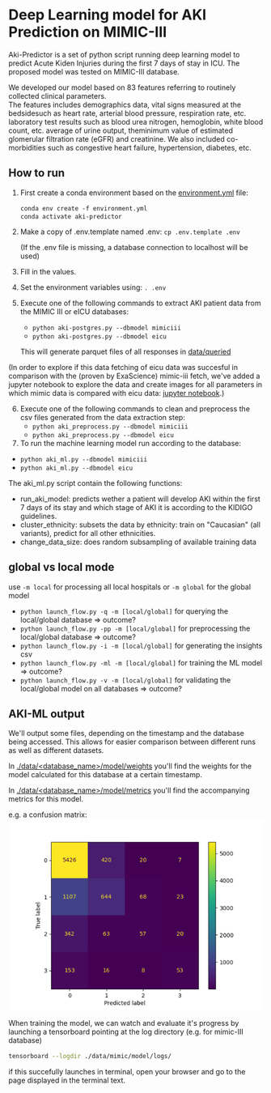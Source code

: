 # Deep Learning model for AKI Prediction on MIMIC-III

Aki-Predictor is a set of python script running deep learning model to predict Acute Kiden Injuries during the first 7 days of stay in ICU. The proposed model was tested on MIMIC-III database.

We developed our model based on 83 features referring to routinely collected clinical parameters.  
The features includes demographics data, vital signs measured at the bedsidesuch as heart rate, arterial blood pressure, respiration rate, etc. laboratory test results such 
as blood urea nitrogen, hemoglobin, white blood count, etc. average of urine output, theminimum  value  of  estimated  glomerular  filtration  rate  (eGFR)  and  creatinine.
We also included co-morbidities such as congestive heart failure,  hypertension,  diabetes,  etc.

## How to run

1. First create a conda environment based on the [environment.yml](environment.yml) file:
   ```
   conda env create -f environment.yml
   conda activate aki-predictor 
   ```
2. Make a copy of .env.template named .env: `cp .env.template .env`
   
   (If the .env file is missing, a database connection to localhost will be used)
3. Fill in the values.
4. Set the environment variables using: `. .env`
5. Execute one of the following commands to extract AKI patient data from the MIMIC III or eICU databases:
   - `python aki-postgres.py --dbmodel mimiciii`
   - `python aki-postgres.py --dbmodel eicu`
   
   This will generate parquet files of all responses in [data/queried](./data/queried)

(In order to explore if this data fetching of eicu data was succesful in comparison with the (proven by ExaScience) mimic-iii fetch, we've added a jupyter notebook to explore the data and create images for all parameters in which mimic data is compared with eicu data:
[jupyter notebook](data_exploration.ipynb).)

6. Execute one of the following commands to clean and preprocess the csv files generated from the data extraction step:
   - `python aki_preprocess.py --dbmodel mimiciii`
   - `python aki_preprocess.py --dbmodel eicu`
7. To run the machine learning model run according to the database:
-  `python aki_ml.py --dbmodel mimiciii`
-  `python aki_ml.py --dbmodel eicu`


The aki_ml.py script contain the following functions:

* run_aki_model: predicts wether a patient will develop AKI within the first 7 days of its stay and which stage of AKI it is according to the KIDIGO guidelines.
* cluster_ethnicity: subsets the data  by  ethnicity:  train  on  "Caucasian"  (all variants),  predict  for  all  other  ethnicities.   
* change_data_size: does random subsampling of available training data

## global vs local mode

use `-m local` for processing all local hospitals or `-m global` for the global model
- `python launch_flow.py -q -m [local/global]` for querying the local/global database => outcome?
- `python launch_flow.py -pp -m [local/global]` for preprocessing the local/global database => outcome?
- `python launch_flow.py -i -m [local/global]` for generating the insights csv
- `python launch_flow.py -ml -m [local/global]` for training the ML model => outcome?
- `python launch_flow.py -v -m [local/global]` for validating the local/global model on all databases => outcome?

## AKI-ML output

We'll output some files, depending on the timestamp and the database being accessed. This allows for easier comparison between different runs as well as different datasets.

In [./data/<database_name>/model/weights](./data/mimiciii/model/weights/) you'll find the weights for the model calculated for this database at a certain timestamp.

In [./data/<database_name>/model/metrics](./data/mimiciii/model/metrics/) you'll find the accompanying metrics for this model.

e.g. a confusion matrix:  ![confusion matrix](./example_confusion_matrix.png)


When training the model, we can watch and evaluate it's progress by launching a tensorboard pointing at the log directory (e.g. for mimic-III database)

```bash
tensorboard --logdir ./data/mimic/model/logs/
```

if this succefully launches in terminal, open your browser and go to the page displayed in the terminal text.
